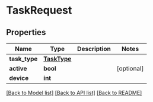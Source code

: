 # TaskRequest


## Properties
Name | Type | Description | Notes
------------ | ------------- | ------------- | -------------
**task_type** | [**TaskType**](TaskType.md) |  | 
**active** | **bool** |  | [optional] 
**device** | **int** |  | 

[[Back to Model list]](../README.md#documentation-for-models) [[Back to API list]](../README.md#documentation-for-api-endpoints) [[Back to README]](../README.md)


